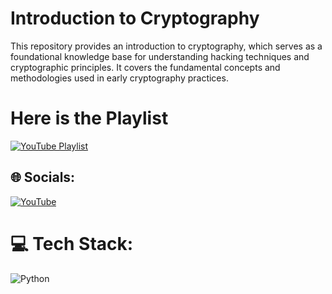 # Introduction to Cryptography
This repository provides an introduction to cryptography, which serves as a foundational knowledge base for understanding hacking techniques and cryptographic principles. It covers the fundamental concepts and methodologies used in early cryptography practices.

# Here is the Playlist
[![YouTube Playlist](https://img.youtube.com/vi/0wFDC7mwq7Y/maxresdefault.jpg)](https://www.youtube.com/watch?v=0wFDC7mwq7Y&list=PLYxNhfxlB1J6n9TWtHJDpPkfGNct84xts&pp=gAQBiAQB)


## 🌐 Socials:
  [![YouTube](https://img.shields.io/badge/YouTube-%23FF0000.svg?logo=YouTube&logoColor=white)](https://www.youtube.com/channel/UCCjdXFKa_bzIrlwjuZP39YA?sub_confirmation=1) 

# 💻 Tech Stack:
![Python](https://img.shields.io/badge/python-3670A0?style=for-the-badge&logo=python&logoColor=ffdd54)

